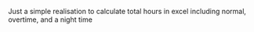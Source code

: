 Just a simple realisation to calculate total hours in excel
including normal, overtime, and a night time